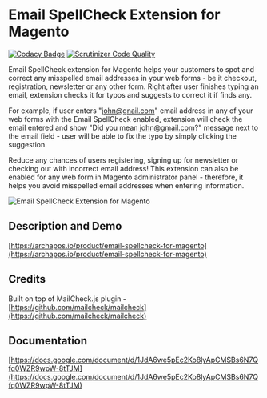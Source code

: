 # Email SpellCheck Extension for Magento

[![Codacy Badge](https://api.codacy.com/project/badge/grade/2f4ac840363d45de8a1e53be45c8ba03)](https://www.codacy.com/app/raivis-vitols/magento-email-spellcheck)
[![Scrutinizer Code Quality](https://scrutinizer-ci.com/g/raivis-vitols/magento-email-spellcheck/badges/quality-score.png?b=master)](https://scrutinizer-ci.com/g/raivis-vitols/magento-email-spellcheck/?branch=master)


Email SpellCheck extension for Magento helps your customers to spot and correct
any misspelled email addresses in your web forms - be it checkout, registration,
newsletter or any other form. Right after user finishes typing an email, extension
checks it for typos and suggests to correct it if finds any.

For example, if user enters "john@gnail.com" email address in any of your web forms
with the Email SpellCheck enabled, extension will check the email entered and show
"Did you mean john@gmail.com?" message next to the email field - user will be able
to fix the typo by simply clicking the suggestion.

Reduce any chances of users registering, signing up for newsletter or checking out
with incorrect email address! This extension can also be enabled for any web form
in Magento administrator panel - therefore, it helps you avoid misspelled email
addresses when entering information.

![Email SpellCheck Extension for Magento](https://archapps.io/product/email-spellcheck/preview.gif)

## Description and Demo
[https://archapps.io/product/email-spellcheck-for-magento](https://archapps.io/product/email-spellcheck-for-magento)

## Credits
Built on top of MailCheck.js plugin - [https://github.com/mailcheck/mailcheck](https://github.com/mailcheck/mailcheck)

## Documentation
[https://docs.google.com/document/d/1JdA6we5pEc2Ko8lyApCMSBs6N7Qfq0WZR9wpW-8tTJM](https://docs.google.com/document/d/1JdA6we5pEc2Ko8lyApCMSBs6N7Qfq0WZR9wpW-8tTJM)